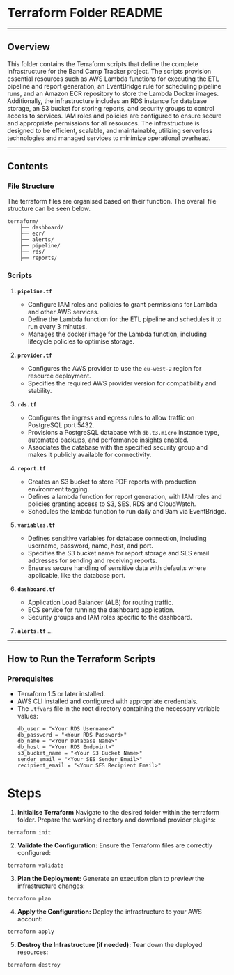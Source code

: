 # **Terraform Folder README**

---

## **Overview**

This folder contains the Terraform scripts that define the complete infrastructure for the Band Camp Tracker project. The scripts provision essential resources such as AWS Lambda functions for executing the ETL pipeline and report generation, an EventBridge rule for scheduling pipeline runs, and an Amazon ECR repository to store the Lambda Docker images. Additionally, the infrastructure includes an RDS instance for database storage, an S3 bucket for storing reports, and security groups to control access to services. IAM roles and policies are configured to ensure secure and appropriate permissions for all resources. The infrastructure is designed to be efficient, scalable, and maintainable, utilizing serverless technologies and managed services to minimize operational overhead.

---

## **Contents**

### **File Structure**
The terraform files are organised based on their function. The overall file structure can be seen below.
```
terraform/ 
    ├── dashboard/ 
    ├── ecr/  
    ├── alerts/
    ├── pipeline/
    ├── rds/
    ├── reports/
```

### **Scripts**
1. **`pipeline.tf`**
    - Configure IAM roles and policies to grant permissions for Lambda and other AWS services.
    - Define the Lambda function for the ETL pipeline and schedules it to run every 3 minutes.
    - Manages the docker image for the Lambda function, including lifecycle policies to optimise storage.

2. **`provider.tf`**
    - Configures the AWS provider to use the `eu-west-2` region for resource deployment.
    - Specifies the required AWS provider version for compatibility and stability.

3. **`rds.tf`**
    - Configures the ingress and egress rules to allow traffic on PostgreSQL port 5432.
    - Provisions a PostgreSQL database with `db.t3.micro` instance type, automated backups, and performance insights enabled.
    - Associates the database with the specified security group and makes it publicly available for connectivity.

4. **`report.tf`**
    - Creates an S3 bucket to store PDF reports with production environment tagging.
    - Defines a lambda function for report generation, with IAM roles and policies granting access to S3, SES, RDS and CloudWatch.
    - Schedules the lambda function to run daily and 9am via EventBridge.

5. **`variables.tf`**
    - Defines sensitive variables for database connection, including username, password, name, host, and port.
    - Specifies the S3 bucket name for report storage and SES email addresses for sending and receiving reports.
    - Ensures secure handling of sensitive data with defaults where applicable, like the database port.

6. **`dashboard.tf`**
    - Application Load Balancer (ALB) for routing traffic.
    - ECS service for running the dashboard application.
    - Security groups and IAM roles specific to the dashboard.

7. **`alerts.tf`**
    ...

---

## **How to Run the Terraform Scripts**

### **Prerequisites**
- Terraform 1.5 or later installed.
- AWS CLI installed and configured with appropriate credentials.
- The `.tfvars` file in the root directory containing the necessary variable values:
    ```
    db_user = "<Your RDS Username>"
    db_password = "<Your RDS Password>"
    db_name = "<Your Database Name>"
    db_host = "<Your RDS Endpoint>"
    s3_bucket_name = "<Your S3 Bucket Name>"
    sender_email = "<Your SES Sender Email>"
    recipient_email = "<Your SES Recipient Email>"
    ```

# **Steps**

1. **Initialise Terraform**
Navigate to the desired folder within the terraform folder.
Prepare the working directory and download provider plugins:
```
terraform init
```

2. **Validate the Configuration:**
Ensure the Terraform files are correctly configured:
```
terraform validate
```

3. **Plan the Deployment:**
Generate an execution plan to preview the infrastructure changes:
```
terraform plan
```

4. **Apply the Configuration:**
Deploy the infrastructure to your AWS account:
```
terraform apply
```

5. **Destroy the Infrastructure (if needed):**
Tear down the deployed resources:
```
terraform destroy
```